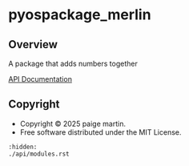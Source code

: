 # pyospackage_merlin

## Overview

A package that adds numbers together

[API Documentation](./api/modules.rst)

## Copyright

- Copyright © 2025 paige martin.
- Free software distributed under the MIT License.

```{toctree}
:hidden:
./api/modules.rst
```
